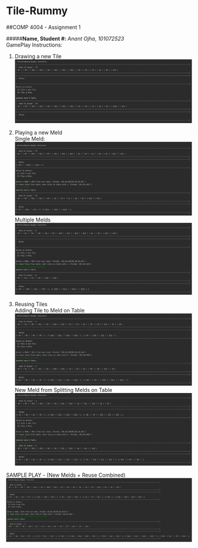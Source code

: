 # Tile-Rummy
##COMP 4004 - Assignment 1

#####**Name, Student #:**    *Anant Ojha*,  *101072523* 
<br>
GamePlay Instructions:


1. Drawing a new Tile <br>
![DrawingNewTile](src/Images/DrawNewTile.png)

2. Playing a new Meld <br>
Single Meld:
   ![PlayingSingleMeld](src/Images/PlayingSingleMeld.png)
Multiple Melds
   ![PlayingMultipleMeld](src/Images/PlayingMultipleMelds.png)

3. Reusing Tiles <br>
Adding Tile to Meld on Table
   ![AddingTileToExistingMeld](src/Images/AddingTileToExistingMeld.png)
New Meld from Splitting Melds on Table
   ![SplittingMelds](src/Images/SplittingMelds.png) 

SAMPLE PLAY - (New Melds + Reuse Combined)
![NewMeldReuseTiles](src/Images/NewMeldReuseTiles.png) 
   
